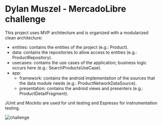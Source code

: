 # Dylan Muszel - MercadoLibre challenge

This project uses MVP architecture and is organized with a modularized clean architecture:
- entities: contains the entities of the project (e.g.: Product).
- data: contains the repositories to allow access to entities (e.g.: ProductRepository).
- usecases: contains the use cases of the application; business logic occurs here (e.g.: SearchProductsUseCase).
- app:
   - framework: contains the android implementation of the sources that the data module needs (e.g.: ProductNetworkDataSource).
   - presentation: contains the android views and presenters (e.g.: ProductDetailFragment).
   
JUnit and Mockito are used for unit testing and Espresso for instrumentation testing.

![challenge](https://user-images.githubusercontent.com/14262610/78101581-4e213100-73be-11ea-926d-d72a8f0ac6b3.gif)
